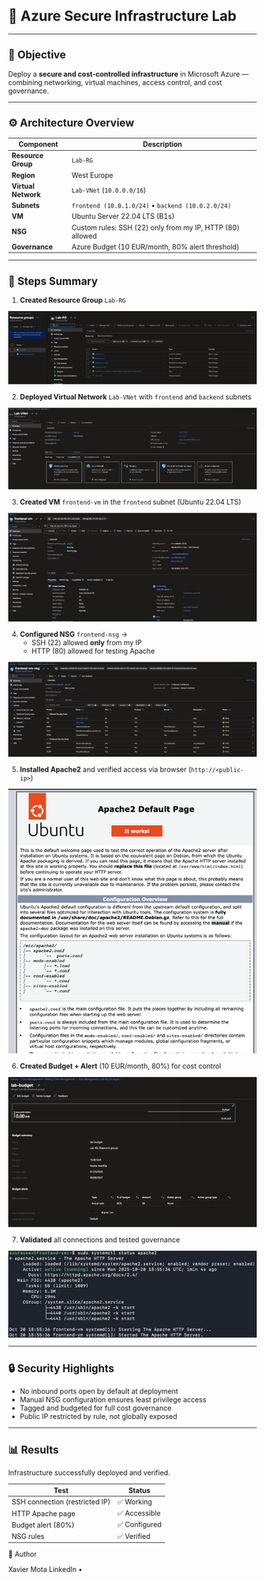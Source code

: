 # 🧩 Azure Secure Infrastructure Lab

---

## 🎯 Objective
Deploy a **secure and cost-controlled infrastructure** in Microsoft Azure — combining networking, virtual machines, access control, and cost governance.

---

## ⚙️ Architecture Overview
| Component | Description |
|------------|-------------|
| **Resource Group** | `Lab-RG` |
| **Region** | West Europe |
| **Virtual Network** | `Lab-VNet` (`10.0.0.0/16`) |
| **Subnets** | `frontend (10.0.1.0/24)` • `backend (10.0.2.0/24)` |
| **VM** | Ubuntu Server 22.04 LTS (B1s) |
| **NSG** | Custom rules: SSH (22) only from my IP, HTTP (80) allowed |
| **Governance** | Azure Budget (10 EUR/month, 80% alert threshold) |

---

## 🧱 Steps Summary
1. **Created Resource Group** `Lab-RG`  

![resources](screenshots/resources-group.jpeg)

2. **Deployed Virtual Network** `Lab-VNet` with `frontend` and `backend` subnets  

![vnet](screenshots/vnet.jpeg)

3. **Created VM** `frontend-vm` in the `frontend` subnet (Ubuntu 22.04 LTS)  

![vm](screenshots/vm.jpeg)

4. **Configured NSG** `frontend-nsg` →  
   - SSH (22) allowed **only** from my IP  
   - HTTP (80) allowed for testing Apache  

![nsg](screenshots/nsg.jpeg)

5. **Installed Apache2** and verified access via browser (`http://<public-ip>`)  

![apache](screenshots/apache.jpeg)

6. **Created Budget + Alert** (10 EUR/month, 80%) for cost control  

![budget](screenshots/budget.jpeg)

7. **Validated** all connections and tested governance  

![server-statues](screenshots/server-status.jpeg)

---

## 🔒 Security Highlights
- No inbound ports open by default at deployment  
- Manual NSG configuration ensures least privilege access  
- Tagged and budgeted for full cost governance  
- Public IP restricted by rule, not globally exposed  

---

## 📊 Results
Infrastructure successfully deployed and verified.

| Test | Status |
|------|---------|
| SSH connection (restricted IP) | ✅ Working |
| HTTP Apache page | ✅ Accessible |
| Budget alert (80%) | ✅ Configured |
| NSG rules | ✅ Verified |

👤 Author

Xavier Mota
LinkedIn •
